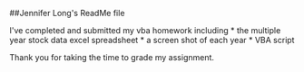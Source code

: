 ##Jennifer Long's ReadMe file

I've completed and submitted my vba homework including
    * the multiple year stock data excel spreadsheet
    * a screen shot of each year 
    * VBA script

Thank you for taking the time to grade my assignment.